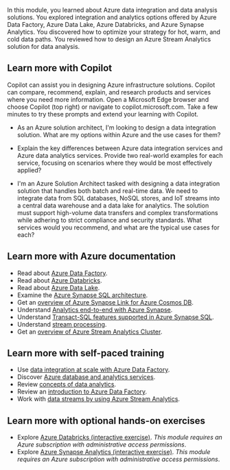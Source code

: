In this module, you learned about Azure data integration and data analysis solutions. You explored integration and analytics options offered by Azure Data Factory, Azure Data Lake, Azure Databricks, and Azure Synapse Analytics. You discovered how to optimize your strategy for hot, warm, and cold data paths. You reviewed how to design an Azure Stream Analytics solution for data analysis.

## Learn more with Copilot

Copilot can assist you in designing Azure infrastructure solutions. Copilot can compare, recommend, explain, and research products and services where you need more information. Open a Microsoft Edge browser and choose Copilot (top right) or navigate to copilot.microsoft.com. Take a few minutes to try these prompts and extend your learning with Copilot. 

- As an Azure solution architect, I'm looking to design a data integration solution. What are my options within Azure and the use cases for them?

- Explain the key differences between Azure data integration services and Azure data analytics services. Provide two real-world examples for each service, focusing on scenarios where they would be most effectively applied?

- I'm an Azure Solution Architect tasked with designing a data integration solution that handles both batch and real-time data. We need to integrate data from SQL databases, NoSQL stores, and IoT streams into a central data warehouse and a data lake for analytics. The solution must support high-volume data transfers and complex transformations while adhering to strict compliance and security standards. What services would you recommend, and what are the typical use cases for each?

## Learn more with Azure documentation

- Read about [Azure Data Factory](https://azure.microsoft.com/services/data-factory/).
- Read about [Azure Databricks](https://azure.microsoft.com/services/databricks/).
- Read about [Azure Data Lake](https://azure.microsoft.com/solutions/data-lake/).
- Examine the [Azure Synapse SQL architecture](/azure/synapse-analytics/sql/overview-architecture).
- Get an [overview of Azure Synapse Link for Azure Cosmos DB](/azure/cosmos-db/synapse-link).
- Understand [Analytics end-to-end with Azure Synapse](/azure/architecture/example-scenario/dataplate2e/data-platform-end-to-end?tabs=portal).
- Understand [Transact-SQL features supported in Azure Synapse SQL](/azure/synapse-analytics/sql/overview-features).
- Understand [stream processing](/training/modules/ingest-data-streams-with-azure-stream-analytics/2-understand-stream-processing).
- Get an [overview of Azure Stream Analytics Cluster](/azure/stream-analytics/cluster-overview).

## Learn more with self-paced training

- Use [data integration at scale with Azure Data Factory](/training/paths/data-integration-scale-azure-data-factory).
- Discover [Azure database and analytics services](/training/modules/azure-database-fundamentals).
- Review [concepts of data analytics](/training/modules/explore-concepts-of-data-analytics).
- Review an [introduction to Azure Data Factory](/training/modules/intro-to-azure-data-factory).
- Work with [data streams by using Azure Stream Analytics](/training/modules/introduction-to-data-streaming).

## Learn more with optional hands-on exercises

- Explore [Azure Databricks (interactive exercise)](/training/modules/describe-azure-databricks). *This module requires an Azure subscription with administrative access permissions*.
- Explore [Azure Synapse Analytics (interactive exercise)](/training/modules/introduction-azure-synapse-analytics). *This module requires an Azure subscription with administrative access permissions*.
